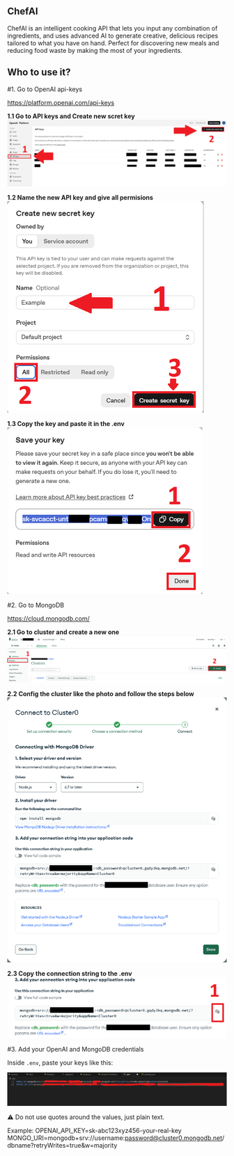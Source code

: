 ## ChefAI
ChefAI is an intelligent cooking API that lets you input any combination of ingredients, and uses advanced AI to generate creative, delicious recipes tailored to what you have on hand. Perfect for discovering new meals and reducing food waste by making the most of your ingredients.

## Who to use it?

#1. Go to OpenAI api-keys

https://platform.openai.com/api-keys

  **1.1 Go to API keys and Create new scret key**  
    ![Simple Design](docs/step1.png)

  **1.2 Name the new API key and give all permisions**  
    ![Simple Design](docs/step2.png)

  **1.3 Copy the key and paste it in the .env**  
    ![Simple Design](docs/step3.png)

#2. Go to MongoDB

https://cloud.mongodb.com/

  **2.1 Go to cluster and create a new one**  
    ![Simple Design](docs/step4.png)

  **2.2 Config the cluster like the photo and follow the steps below**  
    ![Simple Design](docs/step5.png)

  **2.3 Copy the connection string to the .env**  
    ![Simple Design](docs/step6.png)
  
#3. Add your OpenAI and MongoDB credentials

Inside `.env`, paste your keys like this:  

  ![Simple Design](docs/ApiKey.png)
  
⚠️ Do not use quotes around the values, just plain text.

Example:
OPENAI_API_KEY=sk-abc123xyz456-your-real-key
MONGO_URI=mongodb+srv://username:password@cluster0.mongodb.net/dbname?retryWrites=true&w=majority
